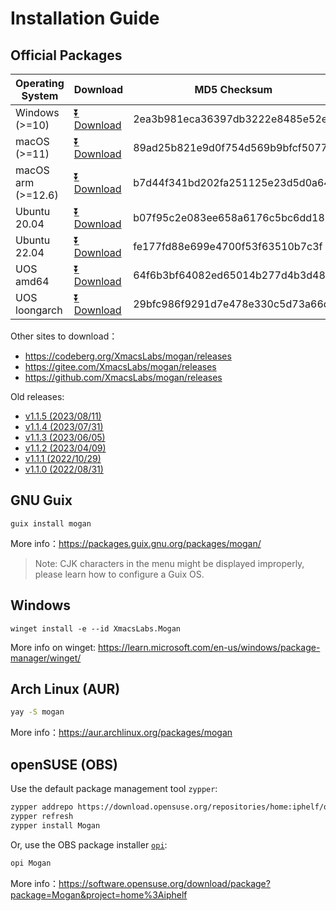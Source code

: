 # Installation Guide
## Official Packages

| Operating System | Download | MD5 Checksum|
|-------|-----|--------|
| Windows (>=10)| [⏬ Download](https://mirrors.ustc.edu.cn/github-release/XmacsLabs/mogan/v1.1.6/Mogan-v1.1.6-64bit-installer.exe) | 2ea3b981eca36397db3222e8485e52e7 |
| macOS (>=11) | [⏬ Download](https://mirrors.ustc.edu.cn/github-release/XmacsLabs/mogan/v1.1.6/Mogan_v1.1.6.dmg) | 89ad25b821e9d0f754d569b9bfcf5077 |
| macOS arm (>=12.6) | [⏬ Download](https://mirrors.ustc.edu.cn/github-release/XmacsLabs/mogan/v1.1.6/Mogan_arm_v1.1.6.dmg) | b7d44f341bd202fa251125e23d5d0a64 |
| Ubuntu 20.04 | [⏬ Download](https://mirrors.ustc.edu.cn/github-release/XmacsLabs/mogan/v1.1.6/mogan-v1.1.6-ubuntu20.04.deb) | b07f95c2e083ee658a6176c5bc6dd189 |
| Ubuntu 22.04 | [⏬ Download](https://mirrors.ustc.edu.cn/github-release/XmacsLabs/mogan/v1.1.6/mogan-v1.1.6-ubuntu22.04.deb) | fe177fd88e699e4700f53f63510b7c3f |
| UOS amd64 | [⏬ Download](https://mirrors.ustc.edu.cn/github-release/XmacsLabs/mogan/v1.1.6/mogan-v1.1.6-uos.deb) | 64f6b3bf64082ed65014b277d4b3d481 |
| UOS loongarch | [⏬ Download](https://mirrors.ustc.edu.cn/github-release/XmacsLabs/mogan/v1.1.6/mogan-v1.1.6-uos-loongarch64.deb) | 29bfc986f9291d7e478e330c5d73a66d |

Other sites to download：
+ https://codeberg.org/XmacsLabs/mogan/releases
+ https://gitee.com/XmacsLabs/mogan/releases
+ https://github.com/XmacsLabs/mogan/releases

Old releases:
+ [v1.1.5 (2023/08/11)](https://github.com/XmacsLabs/mogan/releases/tag/v1.1.5)
+ [v1.1.4 (2023/07/31)](https://github.com/XmacsLabs/mogan/releases/tag/v1.1.4)
+ [v1.1.3 (2023/06/05)](https://github.com/XmacsLabs/mogan/releases/tag/v1.1.3)
+ [v1.1.2 (2023/04/09)](https://github.com/XmacsLabs/mogan/releases/tag/v1.1.2)
+ [v1.1.1 (2022/10/29)](https://github.com/XmacsLabs/mogan/releases/tag/v1.1.1)
+ [v1.1.0 (2022/08/31)](https://github.com/XmacsLabs/mogan/releases/tag/v1.1.0)

## GNU Guix
```
guix install mogan
```
More info：https://packages.guix.gnu.org/packages/mogan/

> Note: CJK characters in the menu might be displayed improperly, please learn how to configure a Guix OS.

## Windows
```
winget install -e --id XmacsLabs.Mogan
```
More info on winget: https://learn.microsoft.com/en-us/windows/package-manager/winget/

## Arch Linux (AUR)
```bash
yay -S mogan
```
More info：https://aur.archlinux.org/packages/mogan

## openSUSE (OBS)

Use the default package management tool `zypper`:

```bash
zypper addrepo https://download.opensuse.org/repositories/home:iphelf/openSUSE_Tumbleweed/home:iphelf.repo
zypper refresh
zypper install Mogan
```

Or, use the OBS package installer [`opi`](https://software.opensuse.org/package/opi):

```bash
opi Mogan
```

More info：https://software.opensuse.org/download/package?package=Mogan&project=home%3Aiphelf
